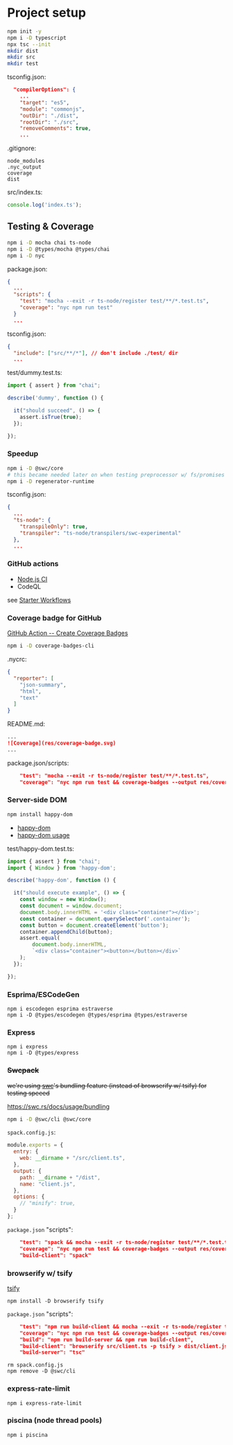 # Project setup

```bash
npm init -y
npm i -D typescript
npx tsc --init
mkdir dist
mkdir src
mkdir test
```

tsconfig.json:

```json
  "compilerOptions": {
    ...
    "target": "es5",
    "module": "commonjs",
    "outDir": "./dist",
    "rootDir": "./src",
    "removeComments": true,
    ...
```

.gitignore:

```
node_modules
.nyc_output
coverage
dist
```

src/index.ts:

```typescript
console.log('index.ts');
```

## Testing & Coverage

```bash
npm i -D mocha chai ts-node
npm i -D @types/mocha @types/chai
npm i -D nyc
```

package.json:

```json
{
  ...
  "scripts": {
    "test": "mocha --exit -r ts-node/register test/**/*.test.ts",
    "coverage": "nyc npm run test"
  }
  ...
```

tsconfig.json:

```json
{
  "include": ["src/**/*"], // don't include ./test/ dir
  ...
```

test/dummy.test.ts:

```typescript
import { assert } from "chai";

describe('dummy', function () {

  it("should succeed", () => {
    assert.isTrue(true);
  });

});
```

### Speedup

```bash
npm i -D @swc/core
# this became needed later on when testing preprocessor w/ fs/promises file access
npm i -D regenerator-runtime
```

tsconfig.json:

```json
{
  ...
  "ts-node": {
    "transpileOnly": true,
    "transpiler": "ts-node/transpilers/swc-experimental"
  },
  ...
```

### GitHub actions

* [Node.js CI](https://docs.github.com/en/actions/automating-builds-and-tests/building-and-testing-nodejs)
* CodeQL

see [Starter Workflows](https://github.com/actions/starter-workflows)

### Coverage badge for GitHub

[GitHub Action -- Create Coverage Badges](https://github.com/marketplace/actions/create-coverage-badges)

```bash
npm i -D coverage-badges-cli
```

.nycrc:

```json
{
  "reporter": [
    "json-summary",
    "html",
    "text"
  ]
}
```

README.md:

```markdown
...
![Coverage](res/coverage-badge.svg)
...
```

package.json/scripts:

```json
    "test": "mocha --exit -r ts-node/register test/**/*.test.ts",
    "coverage": "nyc npm run test && coverage-badges --output res/coverage-badge.svg"
```

### Server-side DOM

```bash
npm install happy-dom
```

- [happy-dom](https://github.com/capricorn86/happy-dom)
- [happy-dom usage](https://github.com/capricorn86/happy-dom/tree/master/packages/happy-dom#usage)

test/happy-dom.test.ts:

```typescript
import { assert } from "chai";
import { Window } from 'happy-dom';

describe('happy-dom', function () {

  it("should execute example", () => {
    const window = new Window();
    const document = window.document;
    document.body.innerHTML = '<div class="container"></div>';
    const container = document.querySelector('.container');
    const button = document.createElement('button');
    container.appendChild(button);
    assert.equal(
        document.body.innerHTML,
        `<div class="container"><button></button></div>`
    );
  });

});
```

### Esprima/ESCodeGen

```
npm i escodegen esprima estraverse
npm i -D @types/escodegen @types/esprima @types/estraverse
```

### Express

```
npm i express
npm i -D @types/express
```

### ~~Swcpack~~

~~we're using [swc](https://swc.rs)'s bundling feature (instead of browserify w/ tsify)
for testing speeed~~

https://swc.rs/docs/usage/bundling

```bash
npm i -D @swc/cli @swc/core
```

`spack.config.js`:

```js
module.exports = {
  entry: {
    web: __dirname + "/src/client.ts",
  },
  output: {
    path: __dirname + "/dist",
    name: "client.js",
  },
  options: {
    // "minify": true,
  }
};
```

`package.json` "scripts":

```json
    "test": "spack && mocha --exit -r ts-node/register test/**/*.test.ts",
    "coverage": "nyc npm run test && coverage-badges --output res/coverage-badge.svg",
    "build-client": "spack"
```

### browserify w/ tsify

[tsify](https://github.com/TypeStrong/tsify)

```
npm install -D browserify tsify
```

`package.json` "scripts":

```json
    "test": "npm run build-client && mocha --exit -r ts-node/register test/**/*.test.ts",
    "coverage": "nyc npm run test && coverage-badges --output res/coverage-badge.svg",
    "build": "npm run build-server && npm run build-client",
    "build-client": "browserify src/client.ts -p tsify > dist/client.js",
    "build-server": "tsc"
```

```
rm spack.config.js
npm remove -D @swc/cli
```

### express-rate-limit

```
npm i express-rate-limit
```

### piscina (node thread pools)

```
npm i piscina
```
